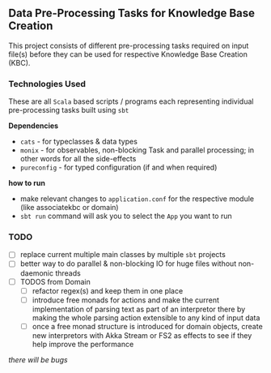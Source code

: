 ## Data Pre-Processing Tasks for Knowledge Base Creation

This project consists of different pre-processing tasks required on input file(s) before they can be used for respective Knowledge Base Creation (KBC).

### Technologies Used

These are all `Scala` based scripts / programs each representing individual pre-processing tasks built using `sbt`

__Dependencies__

- `cats` - for typeclasses & data types
- `monix` - for observables, non-blocking Task and parallel processing; in other words for all the side-effects
- `pureconfig` - for typed configuration (if and when required)

__how to run__

- make relevant changes to `application.conf` for the respective module (like associatekbc or domain)
- `sbt run` command will ask you to select the `App` you want to run

### TODO

- [ ] replace current multiple main classes by multiple `sbt` projects
- [ ] better way to do parallel & non-blocking IO for huge files without non-daemonic threads
- [ ] TODOS from Domain
  - [ ] refactor regex(s) and keep them in one place
  - [ ] introduce free monads for actions and make the current implementation of parsing text as part of an interpretor there by making the whole parsing action extensible to any kind of input data
  - [ ] once a free monad structure is introduced for domain objects, create new interpretors with Akka Stream or FS2 as effects to see if they help improve the performance

_there will be bugs_
